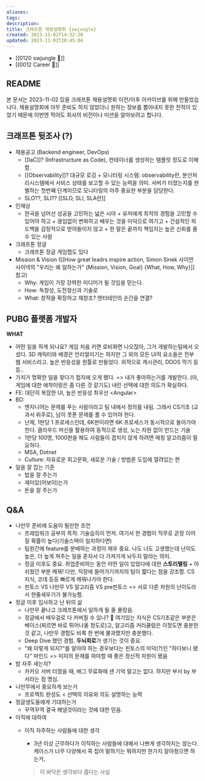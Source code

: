 ```yaml
---
aliases: 
tags: 
description:
title: 크래프톤 채용설명회 {swjungle}
created: 2023-11-01T14:32:20
updated: 2023-11-02T20:45:04
---
```

- [[0120 swjungle 🤖]]
- [[0012 Career 💼]]

## README

본 문서는 2023-11-02 있을 크래프톤 채용설명회 이전/이후 아카이브를 위해 만들었습니다. 채용설명회에 아무 준비도 하지 않았더니 원하는 정보를 뽑아내지 못한 전적이 있었기 때문에 이번엔 적어도 회사의 비전이나 미션을 알아보려고 합니다.

## 크래프톤 뒷조사 (?)

- 채용공고 (Backend engineer, DevOps)
	- [[IaC]]? (Infrastructure as Code), 컨테이너를 생성하는 템플릿 정도로 이해함.
	- [[Observability]]? 대규모 로깅 + 모니터링 시스템: observability란, 분산처리시스템에서 서비스 상태를 보고할 수 있는 능력을 의미. 서버가 터졌는지를 판별하는 첫번째 단계이므로 모니터링의 아주 중요한 부분을 담당한다.
	- SLO??, SLI??  [[SLO, SLI, SLA란]]
- 인재상
	- 한국을 넘어선 성공을 고민하는 넓은 시야 + 유저에게 최적의 경험을 고민할 수 있어야 하고 + 끊임없이 변화하고 배우는 것을 미덕으로 여기고 + 건설적인 피드백을 감정적으로 받아들이지 않고 + 한 말은 끝까지 책임지는 높은 신뢰를 줄 수 있는 사람
- 크래프톤 정글
	- 크래프톤 정글 게임랩도 있다
- Mission & Vision ([[How great leadrs inspire action, Simon Sinek 사이먼 사이넥의 "우리는 왜 일하는가" {Mission, Vision, Goal} {What, How, Why}]] 참고)
	- Why: 게임이 가장 강력한 미디어가 될 것임을 믿는다.
	- How: 독창성, 도전정신과 기술로
	- What: 창작을 확장하고 재창조? 엔터테인의 순간을 연결?

## PUBG 플랫폼 개발자

**WHAT**

- 어떤 일을 하게 되나요? 게임 처음 키면 로비화면 나오잖아, 그거 개발하는팀에서 오셨다. 3D 캐릭터와 배경은 언리얼이기는 하지만 그 외의 모든 UI적 요소들은 전부 웹 서비스라고. 높은 반응성을 원툴로 만들었다. 외적으로 캐시관리, DDOS 막기 등등..
- 가치가 명확한 일을 찾다가 펍지에 오게 됐다. => 내가 좋아하는거를 개발한다. (아, 게임에 대한 애착이랑은 좀 다른 것 같기도) 내린 선택에 대한 의도가 확실하다.
- FE: 대단히 복잡한 UI, 높은 반응성 최우선 \<Angular\>
- BD:
	- 엔지니어는 문제를 푸는 사람이라고 팀 내에서 정의를 내림. 그래서 CS기초 (교과서 위주로), 남이 못푼 문제를 풀 수 있어야 한다.
	- 난제, 1판당 1 프로세스인데, 6K판이라면 6K 프로세스가 동시적으로 돌아가야 한다. 클라우드 머신을 활용하여 동적으로 생성, 노는 자원 없이 만드는 기술
	- 1판당 100명, 1000판을 해도 사람들이 겹치지 않게 하려면 매칭 알고리즘이 필요하다.
	- MSA, Dotnet
	- Culture: 자유로운 회고문화, 새로운 기술 / 방법론 도입에 열려있는 편
- 일을 잘 잡는 기준
	- 밥을 잘 주는가
	- 재미있(어보이)는가
	- 돈을 잘 주는가

## Q&A

- 나만무 준비에 도움이 될만한 조언
	- 프레임워크 공부의 목적: 기술습득이 먼저. 여기서 한 경험이 직무로 곧장 이어질 확률이 높다(기술스택이 일치하다면)
	- 팀원간에 feature를 분배하는 과정이 매우 중요. 나도 너도 고생했는데 난이도 높은, 더 높게 쳐주는 일을 혼자서 다 가져가게 놔두지 말라는 의미.
	- 정글 이후도 중요. 취업준비하는 동안 어떤 일이 있었다에 대한 **스토리텔링** + 아쉬웠던 부분 메꿔! 다만, 직장에 들어가기까지의 텀이 짧다는 점을 강조함. CS지식, 코데 등등 빠르게 메꿔나가야 한다.
	- 핀토스 VS 나만무 VS 알고리즘 VS pre핀토스 => 서로 다른 차원의 난이도라서 한줄세우기가 불가능함.
- 정글 이후 입사하고 난 뒤의 삶
	- 나만무 끝나고 크래프톤에서 일하게 될 줄 몰랐음.
	- 정글에서 배우걸로 다 커버칠 수 있나? 🙅 여기있는 지식은 CS기초같은 부분은 베이스(찌르면 바로 튀어나올 정도로)고, 알고리즘 커리큘럼은 이정도면 충분한 것 같고, 나만무 경험도 비록 한 번에 불과했지만 충분했다.
	- Deep Dive 했던 경험. **두뇌회로**가 생기는 것이 중요.
	- "왜 이렇게 되지?"를 알아야 하는 경우보다는 핀토스의 미덕(?)인 "하다보니 됐다" 마인드 => 미지의 문제를 파야할 때 좋은 정신적 자원이 됐음
- 밤 자주 새는지?
	- 카카오 서버 터졌을 때, 배그 무료화때 샌 기억 말고는 없다. 하지만 부서 by 부서라는 점 명심.
- 나만무에서 중요하게 보는거
	- 프로젝트 완성도 < 선택의 이유와 의도 설명하는 능력
- 정글생도들에게 기대하는거
	- 꾸역꾸역 결국 해낼것이라는 것에 대한 믿음.
- 이직에 대하여
	- 이직 자주하는 사람들에 대한 생각
		- 3년 이상 근무하다가 이직하는 사람들에 대해서 나쁘게 생각하지는 않는다. 케이스가 너무 다양해서 콕 집어 말하기는 뭐하지만 한가지 알아줬으면 하는거,

		> 이 바닥은 생각보다 좁다는 사실
